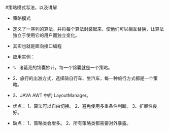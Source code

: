 #策略模式写法，以及讲解

- 策略模式
- 定义了一序列的算法，并将每个算法封装起来，使他们可以相互替换，让算法独立于使用它的用户而独立变化。
- 其实也就是面向接口编程

- 应用实例： 
- 1、诸葛亮的锦囊妙计，每一个锦囊就是一个策略。 
- 2、旅行的出游方式，选择骑自行车、坐汽车，每一种旅行方式都是一个策略。
- 3、JAVA AWT 中的 LayoutManager。

- 优点： 1、算法可以自由切换。 2、避免使用多重条件判断。 3、扩展性良好。

- 缺点： 1、策略类会增多。 2、所有策略类都需要对外暴露。